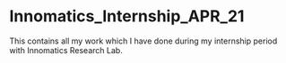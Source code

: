 # Innomatics_Internship_APR_21
This contains all my work which I have done during my internship period with Innomatics Research Lab.
